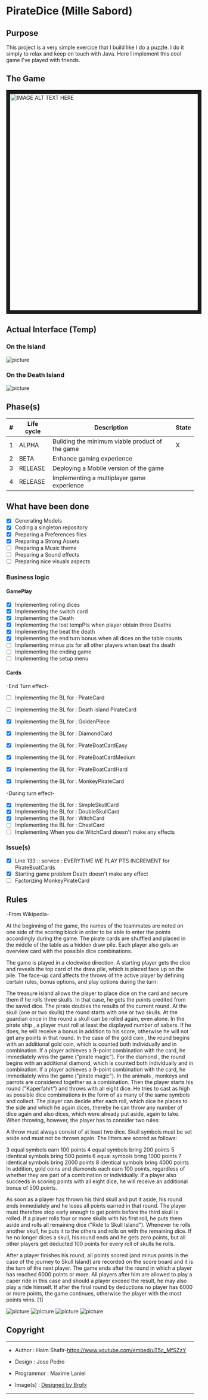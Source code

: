 # PirateDice (Mille Sabord)

## Purpose

This project is a very simple exercice that I build like I do a puzzle. I do it simply to relax and keep on touch with Java. Here I implement this cool game I've played with friends. 

## The Game
<!--![picture](src/Assets/PirateDice.jpg)-->

<a href="https://www.youtube.com/watch?v=D0BZScAbwU4" target="_blank"><img src="https://www.spielezar.ch/5820/piraten-kapern.jpg" 
alt="IMAGE ALT TEXT HERE" width="1012" height="580" border="10" /></a>

## Actual Interface (Temp)

### On the Island 
![picture](src/Assets/Looking/2019-01-17_Island.png)

### On the Death Island
![picture](src/Assets/Looking/2019-01-17_Death.png)

## Phase(s)

| # | Life cycle |                  Description                       | State |
|---|------------|----------------------------------------------------|-------|
| 1 | ALPHA      | Building the minimum viable product of the game    |   X   |
| 2 | BETA       | Enhance gaming experience                          |       |
| 3 | RELEASE    | Deploying a Mobile version of the game             |       |
| 4 | RELEASE    | Implementing a multiplayer game experience         |       |

## What have been done

- [x] Generating Models
- [x] Coding a singleton repository
- [x] Preparing a Preferences files 
- [x] Preparing a Strong Assets 
- [ ] Preparing a Music theme
- [ ] Preparing a Sound effects
- [ ] Preparing nice visuals aspects 

### Business logic

#### GamePlay
- [x] Implementing rolling dices
- [x] Implementing the switch card
- [x] Implementing the Death
- [x] Implementing the lost tempPts when player obtain three Deaths 
- [x] Implementing the beat the death
- [x] Implementing the end turn bonus when all dices on the table counts
- [ ] Implementing minus pts for all other players when beat the death
- [ ] Implementing the ending game
- [ ] Implementing the setup menu

#### Cards 
-End Turn effect-
- [ ] Implementing the BL for : PirateCard
- [ ] Implementing the BL for : Death island PirateCard
- [x] Implementing the BL for : GoldenPiece  
- [x] Implementing the BL for : DiamondCard 
- [x] Implementing the BL for : PirateBoatCardEasy
- [x] Implementing the BL for : PirateBoatCardMedium
- [x] Implementing the BL for : PirateBoatCardHard
- [x] Implementing the BL for : MonkeyPirateCard


-During turn effect- 
- [x] Implementing the BL for : SimpleSkullCard  
- [x] Implementing the BL for : DoubleSkullCard 
- [x] Implementing the BL for : WitchCard  
- [ ] Implementing the BL for : ChestCard 
- [ ] Implementing When you die WitchCard doesn't make any effects

### Issue(s)
- [x] Line 133 :: service : EVERYTIME WE PLAY PTS INCREMENT for PirateBoatCards 
- [x] Starting game problem Death doesn't make any effect
- [ ] Factorizing MonkeyPirateCard

## Rules

-From Wikipedia-

At the beginning of the game, the names of the teammates are noted on one side of the scoring block in order to be able to enter the points accordingly during the game. The pirate cards are shuffled and placed in the middle of the table as a hidden draw pile. Each player also gets an overview card with the possible dice combinations.

The game is played in a clockwise direction. A starting player gets the dice and reveals the top card of the draw pile, which is placed face up on the pile. The face-up card affects the throws of the active player by defining certain rules, bonus options, and play options during the turn:

The treasure island allows the player to place dice on the card and secure them if he rolls three skulls. In that case, he gets the points credited from the saved dice.
The pirate doubles the results of the current round.
At the skull (one or two skulls) the round starts with one or two skulls.
At the guardian once in the round a skull can be rolled again, even alone.
In the pirate ship , a player must roll at least the displayed number of sabers. If he does, he will receive a bonus in addition to his score, otherwise he will not get any points in that round.
In the case of the gold coin , the round begins with an additional gold coin, which is counted both individually and in combination. If a player achieves a 9-point combination with the card, he immediately wins the game ("pirate magic").
For the diamond , the round begins with an additional diamond, which is counted both individually and in combination. If a player achieves a 9-point combination with the card, he immediately wins the game ("pirate magic").
In the animals , monkeys and parrots are considered together as a combination.
Then the player starts his round ("Kaperfahrt") and throws with all eight dice. He tries to cast as high as possible dice combinations in the form of as many of the same symbols and collect. The player can decide after each roll, which dice he places to the side and which he again dices, thereby he can throw any number of dice again and also dices, which were already put aside, again to take. When throwing, however, the player has to consider two rules: 

A throw must always consist of at least two dice.
Skull symbols must be set aside and must not be thrown again.
The litters are scored as follows: 

3 equal symbols earn 100 points
4 equal symbols bring 200 points
5 identical symbols bring 500 points
6 equal symbols bring 1000 points
7 identical symbols bring 2000 points
8 identical symbols bring 4000 points
In addition, gold coins and diamonds each earn 100 points, regardless of whether they are part of a combination or individually. If a player also succeeds in scoring points with all eight dice, he will receive an additional bonus of 500 points.

As soon as a player has thrown his third skull and put it aside, his round ends immediately and he loses all points earned in that round. The player must therefore stop early enough to get points before the third skull is rolled. If a player rolls four or more skulls with his first roll, he puts them aside and rolls all remaining dice ("Ride to Skull Island"). Whenever he rolls another skull, he puts it to the others and rolls on with the remaining dice. If he no longer dices a skull, his round ends and he gets zero points, but all other players get deducted 100 points for every roll of skulls he rolls.

After a player finishes his round, all points scored (and minus points in the case of the journey to Skull Island) are recorded on the score board and it is the turn of the next player. The game ends after the round in which a player has reached 6000 points or more. All players after him are allowed to play a caper ride in this case and should a player exceed the result, he may also play a ride himself. If after the final round by deductions no player has 6000 or more points, the game continues, otherwise the player with the most points wins. [1]

![picture](src/Assets/Rules/Rules_1.png)
![picture](src/Assets/Rules/Rules_2.png)
![picture](src/Assets/Rules/Rules_3.png)
![picture](src/Assets/Rules/Rules_4.png)

## Copyright
***
- Author : Haim Shafir-https://www.youtube.com/embed/uT5c_MfSZzY
- Design : Jose Pedro
- Programmor : Maxime Laniel 

- Image(s) : <a href="https://www.freepik.com/free-vector/island-background-design_1020626.htm">Designed by Brgfx</a> 
***